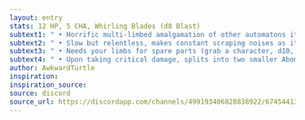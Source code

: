 ```yaml
---
layout: entry
stats: 12 HP, 5 CHA, Whirling Blades (d8 Blast)
subtext1: " • Horrific multi-limbed amalgamation of other automatons it has cannibalized"
subtext2: " • Slow but relentless, makes constant scraping noises as it moves"
subtext3: " • Needs your limbs for spare parts (grab a character, d10, lose a limb)"
subtext4: " • Upon taking critical damage, splits into two smaller Abominations with half stats, 6 HP, Stabbing Blades (d6)."
author: AwkwardTurtle
inspiration:
inspiration_source:
source: discord
source_url: https://discordapp.com/channels/499193406828838922/674544134798966806/700699391970902016
---
```

